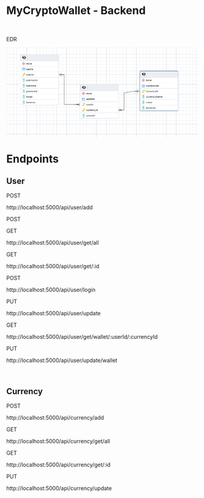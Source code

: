 # MyCryptoWallet - Backend

<br>
<p>EDR</p>
<img align="center" src="https://github.com/GabiOneZero/MyCryptoWallet-backend/blob/master/EDR.png">


# Endpoints

<h2>User</h2>
<p>POST</p> <p>http://localhost:5000/api/user/add</p> <p>POST</p>
<p>GET</p> <p>http://localhost:5000/api/user/get/all</p>
<p>GET</p> <p>http://localhost:5000/api/user/get/:id</p>
<p>POST</p> <p>http://localhost:5000/api/user/login</p>
<p>PUT</p> <p>http://localhost:5000/api/user/update</p>
<p>GET</p> <p>http://localhost:5000/api/user/get/wallet/:userId/:currencyId</p>
<p>PUT</p> <p>http://localhost:5000/api/user/update/wallet</p>
<br>

<h2>Currency</h2>
<p>POST</p> <p>http://localhost:5000/api/currency/add</p>
<p>GET</p> <p>http://localhost:5000/api/currency/get/all</p>
<p>GET</p> <p>http://localhost:5000/api/currency/get/:id</p>
<p>PUT</p> <p>http://localhost:5000/api/currency/update</p>
